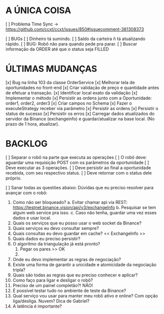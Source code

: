
# A ÚNICA COISA

[ ] Problema Time Sync -> https://github.com/ccxt/ccxt/issues/850#issuecomment-381308373


[ ] BUGs
  [ ] Dinheiro tá sumindo.
  [ ] Saldo da carteira ñ tá atualizando rápido.
  [ ] BUG: Robô não para quando pede pra parar.
[ ] Buscar informação da ORDER até que o status seja FILLED






# ÚLTIMAS MUDANÇAS

[x] Bug na linha 103 da classe OrderService
[x] Melhorar tela de oportunidades no front-end
[x] Criar validação de preço e quantidade antes de efetuar a transação.
  [x] Identificar local exato da validação
  [x] Implementar o método
[x] Persistir as ordens junto com a Oportunidade: order1, order2, order3
  [x] Criar campos no Schema
  [x] Fazer o executeStrategy receber via parâmetro
  [x] Persistir as ordens
  [x] Persistir o status de sucesso
  [x] Persistir os erros
[x] Carregar dados atualizados do servidor da Binance (exchangeinfo) e guardar/atualizar na base local. (No prazo de 1 hora, atualizar).


# BACKLOG
[ ] Separar o robô na parte que executa as operações
  [ ] O robô deve: aguardar uma requisição POST com os parâmetros da oportunidade
  [ ] Deve executar as 3 operações.
  [ ] Deve persistir ao final a oportunidade recebida, com seu respectivo status.
  [ ] Deve retornar com o status dele próprio.

[ ] Sanar todas as questões abaixo: Dúvidas que eu preciso resolver para avançar com o robô: 
1. Como não ser bloqueado? 
  a. Evitar chamar api via REST: https://testnet.binance.vision/api/v3/exchangeInfo
  b. Pesquisar se tem algum web service pra isso.
  c. Caso não tenha, guardar uma vez esses dados e usar local.
2. Quais os serviços que eu posso usar o web socket da Binance?
3. Quais serviços eu devo consultar sempre?
4. Quais consultas eu devo guardar em cache? << ExchangeInfo >>
5. Quais dados eu preciso persistir?
6. O algoritmo da triangulação já está pronto?
    1. Pegar os pares >> OK
    2. 
7. Onde eu devo implementar as regras de negociação?
8. Existe uma forma de garantir a unicidade e atomicidade da negociação tripla?
9. Quais são todas as regras que eu preciso conhecer e aplicar? 
10. Como faço para ligar e desligar o robô?
11. Preciso de um painel completão?! NÃO! 
12. É possível testar tudo no ambiente de teste da Binance?
13. Qual serviço vou usar para manter meu robô ativo e online? Com opção liga/desliga. Nuvem? Dica de Gabriel?
14. A latência é importante?

